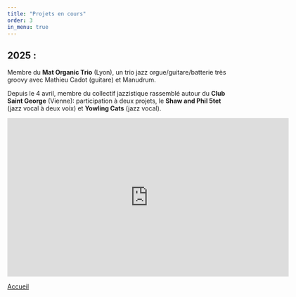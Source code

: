 ```yaml
---
title: "Projets en cours"
order: 3
in_menu: true
---
```

<h2>2025 :</h2>

<p1>Membre du <b>Mat Organic Trio</b> (Lyon), un trio jazz orgue/guitare/batterie très groovy avec Mathieu Cadot (guitare) et Manudrum.</p1> 

<p1>Depuis le 4 avril, membre du collectif jazzistique rassemblé autour du <b>Club Saint George</b> (Vienne): participation à deux projets, le <b>Shaw and Phil 5tet</b> (jazz vocal à deux voix) et <b>Yowling Cats</b> (jazz vocal).</p1>

<iframe width="640" height="360" src="https://www.youtube.com/embed/mdec5FI_5zw" title="Mat Organic Trio" frameborder="0" allow="accelerometer; autoplay; clipboard-write; encrypted-media; gyroscope; picture-in-picture; web-share" referrerpolicy="strict-origin-when-cross-origin" allowfullscreen></iframe> 

<a href="index.html" class="bouton">Accueil</a> 